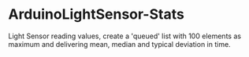 # ArduinoLightSensor-Stats
Light Sensor reading values, create a 'queued' list with 100 elements as maximum and delivering mean, median and typical deviation in time.
